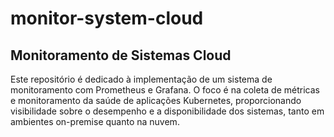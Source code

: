 # monitor-system-cloud

## Monitoramento de Sistemas Cloud

Este repositório é dedicado à implementação de um sistema de monitoramento com Prometheus e Grafana. O foco é na coleta de métricas e monitoramento da saúde de aplicações Kubernetes, proporcionando visibilidade sobre o desempenho e a disponibilidade dos sistemas, tanto em ambientes on-premise quanto na nuvem.
